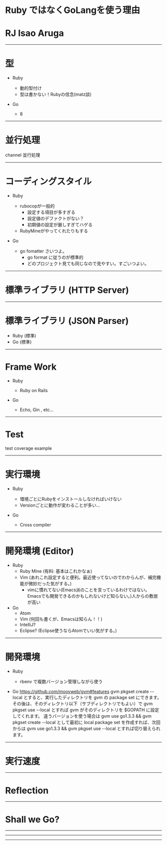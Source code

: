 <!-- $theme: gaia -->

# Ruby ではなくGoLangを使う理由
# RJ Isao Aruga

---
# 型 
* Ruby
  - 動的型付け
  - 型は書かない！Rubyの信念(matz談)

* Go
  - 8

---
# 並行処理
channel
並行処理

---
# コーディングスタイル
* Ruby
  - rubocopが一般的
    - 設定する項目が多すぎる
    - 設定値のデファクトがない？
    - 初期値の設定が厳しすぎてハゲる
  - RubyMineがやってくれたりもする

* Go
  - go fomatter さいつよ。
    - go format に従うのが標準的
    - どのプロジェクト見ても同じなので見やすい。すごいつよい。

---
# 標準ライブラリ (HTTP Server)

---
# 標準ライブラリ (JSON Parser)
* Ruby (標準)
* Go (標準)

---
# Frame Work
* Ruby
  - Ruby on Rails

* Go
  - Echo, Gin , etc...

---
# Test
test
coverage
example


---
# 実行環境
* Ruby
  - 環境ごとにRubyをインストールしなければいけない
  - Versionごとに動作が変わることが多い…

* Go
  - Cross compiler

---
# 開発環境 (Editor)
* Ruby
  - Ruby Mine (有料: 基本はこれかなぁ)
  - Vim (あれこれ設定すると便利。最近使ってないのでわからんが、補完機能が微妙だった気がする。)
    - vimに慣れてない(Emacs派のことを言っているわけではない。Emacsでも開発できるのかもしれないけど知らない。)人からの敷居が高い
* Go
  - Atom
  - Vim (何回も書くが、Emacsは知らん！！)
  - IntelliJ?
  - Eclipse? (Eclipse使うならAtomでいい気がする。)
---
# 開発環境
* Ruby
  - rbenv で複数バージョン管理しながら使う

* Go
  https://github.com/moovweb/gvm#features
gvm pkgset create --local とすると、実行したディレクトリを gvm の package set にできます。
その後は、そのディレクトリ以下（サブディレクトリでもよい）で gvm pkgset use --local とすれば gvm がそのディレクトリを $GOPATH に設定してくれます。
違うバージョンを使う場合は gvm use go1.3.3 && gvm pkgset create --local として最初に local package set を作成すれば、次回からは gvm use go1.3.3 && gvm pkgset use --local とすれば切り替えられます。
---
# 実行速度

---
# Reflection
---
# Shall we Go?
---
---
---
